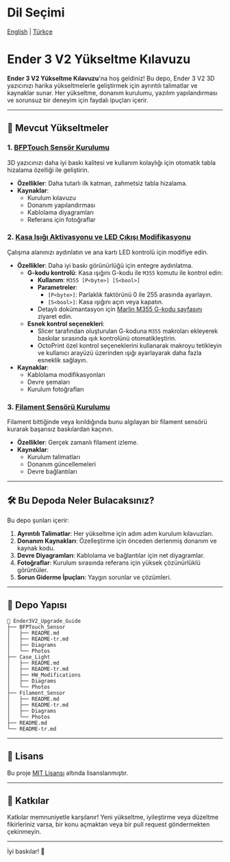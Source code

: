 
# Dil Seçimi
[English](README.md) | [Türkçe](README-tr.md)

# Ender 3 V2 Yükseltme Kılavuzu

**Ender 3 V2 Yükseltme Kılavuzu**'na hoş geldiniz! Bu depo, Ender 3 V2 3D yazıcınızı harika yükseltmelerle geliştirmek için ayrıntılı talimatlar ve kaynaklar sunar. Her yükseltme, donanım kurulumu, yazılım yapılandırması ve sorunsuz bir deneyim için faydalı ipuçları içerir.

---

## 🚀 Mevcut Yükseltmeler

### 1. [**BFPTouch Sensör Kurulumu**](./BFPTouch_Sensor)
3D yazıcınızı daha iyi baskı kalitesi ve kullanım kolaylığı için otomatik tabla hizalama özelliği ile geliştirin.

- **Özellikler**: Daha tutarlı ilk katman, zahmetsiz tabla hizalama.
- **Kaynaklar**: 
  - Kurulum kılavuzu
  - Donanım yapılandırması
  - Kablolama diyagramları
  - Referans için fotoğraflar

### 2. [**Kasa Işığı Aktivasyonu ve LED Çıkışı Modifikasyonu**](./Case_Light)
Çalışma alanınızı aydınlatın ve ana kartı LED kontrolü için modifiye edin.

- **Özellikler**: Daha iyi baskı görünürlüğü için entegre aydınlatma.
  - **G-kodu kontrolü**: Kasa ışığını G-kodu ile `M355` komutu ile kontrol edin:
    - **Kullanım**: `M355 [P<byte>] [S<bool>]`
    - **Parametreler**:
      - `[P<byte>]`: Parlaklık faktörünü 0 ile 255 arasında ayarlayın.
      - `[S<bool>]`: Kasa ışığını açın veya kapatın.
    - Detaylı dokümantasyon için [Marlin M355 G-kodu sayfasını](https://marlinfw.org/docs/gcode/M355.html) ziyaret edin.
  - **Esnek kontrol seçenekleri**:
    - Slicer tarafından oluşturulan G-koduna `M355` makroları ekleyerek baskılar sırasında ışık kontrolünü otomatikleştirin.
    - OctoPrint özel kontrol seçeneklerini kullanarak makroyu tetikleyin ve kullanıcı arayüzü üzerinden ışığı ayarlayarak daha fazla esneklik sağlayın.
- **Kaynaklar**:
  - Kablolama modifikasyonları
  - Devre şemaları
  - Kurulum fotoğrafları

### 3. [**Filament Sensörü Kurulumu**](./Filament_Sensor)
Filament bittiğinde veya kırıldığında bunu algılayan bir filament sensörü kurarak başarısız baskılardan kaçının.

- **Özellikler**: Gerçek zamanlı filament izleme.
- **Kaynaklar**:
  - Kurulum talimatları
  - Donanım güncellemeleri
  - Devre bağlantıları

---

## 🛠️ Bu Depoda Neler Bulacaksınız?
Bu depo şunları içerir:

1. **Ayrıntılı Talimatlar**: Her yükseltme için adım adım kurulum kılavuzları.
2. **Donanım Kaynakları**: Özelleştirme için önceden derlenmiş donanım ve kaynak kodu.
3. **Devre Diyagramları**: Kablolama ve bağlantılar için net diyagramlar.
4. **Fotoğraflar**: Kurulum sırasında referans için yüksek çözünürlüklü görüntüler.
5. **Sorun Giderme İpuçları**: Yaygın sorunlar ve çözümleri.

---

## 📂 Depo Yapısı
```
📁 Ender3V2_Upgrade_Guide
├── BFPTouch_Sensor
│   ├── README.md
│   ├── README-tr.md
│   ├── Diagrams
│   └── Photos
├── Case_Light
│   ├── README.md
│   ├── README-tr.md
│   ├── HW_Modifications
│   ├── Diagrams
│   └── Photos
├── Filament_Sensor
│   ├── README.md
│   ├── README-tr.md
│   ├── Diagrams
│   └── Photos
├── README.md
└── README-tr.md
```

---

## 📜 Lisans
Bu proje [MIT Lisansı](LICENSE) altında lisanslanmıştır.

---

## 🙌 Katkılar
Katkılar memnuniyetle karşılanır! Yeni yükseltme, iyileştirme veya düzeltme fikirleriniz varsa, bir konu açmaktan veya bir pull request göndermekten çekinmeyin.

---

İyi baskılar! 🎉
